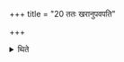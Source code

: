 +++
title = "20 ततः खरानुपवपति"

+++

<details><summary>थिते</summary>

20. Then he piles up the mounds-  
</details>
